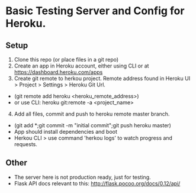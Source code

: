 # Basic Testing Server and Config for Heroku.

## Setup
1. Clone this repo (or place files in a git repo)
2. Create an app in Heroku account, either using CLI or at https://dashboard.heroku.com/apps
3. Create git remote to herkou project. Remote address found in Heroku UI > Project > Settings > Heroku Git Url.
* (git remote add heroku <heroku_remote_address>)
* or use CLI: heroku git:remote -a <project_name>
4. Add all files, commit and push to heroku remote master branch.
* (git add *;git commit -m "initial commit";git push heroku master)
* App should install dependencies and boot
* Herkou CLI > use command 'herkou logs' to watch progress and requests.

## Other
* The server here is not production ready, just for testing.
* Flask API docs relevant to this: http://flask.pocoo.org/docs/0.12/api/
